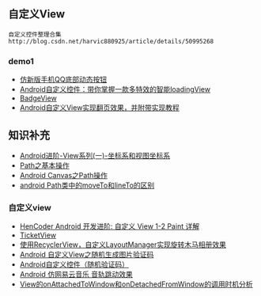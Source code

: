 ## 自定义View
```
自定义控件整理合集
http://blog.csdn.net/harvic880925/article/details/50995268
```
### demo1
- [仿新版手机QQ底部动态按钮](https://github.com/ren93/QQMenu)
- [Android自定义控件：带你掌握一款多特效的智能loadingView](https://www.jianshu.com/p/63c209041e22)
- [BadgeView](https://github.com/qstumn/BadgeView)
- [Android自定义View实现翻页效果，并附带实现教程](https://github.com/AnliaLee/BookPage)

## 知识补充
- [Android进阶-View系列(一)-坐标系和视图坐标系](https://blog.csdn.net/Jsagacity/article/details/78542314)
- [Path之基本操作](https://www.jianshu.com/p/db7d8da71688)
- [Android Canvas之Path操作](https://www.jianshu.com/p/9ad3aaae0c63)
- [android Path类中的moveTo和lineTo的区别](https://blog.csdn.net/lan12334321234/article/details/70049539)
### 自定义view
- [HenCoder Android 开发进阶: 自定义 View 1-2 Paint 详解](https://juejin.im/post/596baf5f6fb9a06bb15a3df9)
- [TicketView](https://github.com/vipulasri/TicketView)
- [使用RecyclerView，自定义LayoutManager实现旋转木马相册效果](https://github.com/ChenLittlePing/RecyclerCoverFlow)
- [Android 自定义View之随机生成图片验证码](https://www.jianshu.com/p/3a16eebe1893)
- [Android自定义控件（随机验证码）](https://github.com/zhijieeeeee/VerificationView)
- [Android 仿网易云音乐 音轨跳动效果](https://www.jianshu.com/p/48f1273fa821)
- [View的onAttachedToWindow和onDetachedFromWindow的调用时机分析](https://www.jianshu.com/p/e7b6fa788ae6)
